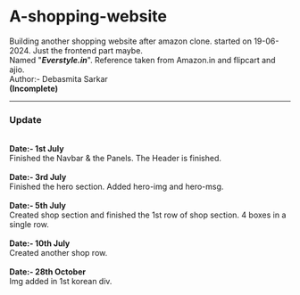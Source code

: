 # A-shopping-website
Building another shopping website after amazon clone. started on 19-06-2024. Just the frontend part maybe.
<br>
Named "<i><b>Everstyle.in</b></i>". Reference taken from Amazon.in and flipcart and ajio.
<br>
Author:- Debasmita Sarkar
<br>
<b>(Incomplete)</b>
<br />
<hr />
<h3>Update</h3>
<br />
<b>Date:- 1st July</b>
<br />
Finished the Navbar & the Panels. The Header is finished.
<br />
<br />
<b>Date:- 3rd July</b>
<br />
Finished the hero section. Added hero-img and hero-msg.
<br />
<br />
<b>Date:- 5th July</b>
<br />
Created shop section and finished the 1st row of shop section. 4 boxes in a single row.
<br />
<br />
<b>Date:- 10th July</b>
<br />
Created another shop row.
<br />
<br />
<b>Date:- 28th October</b>
<br />
Img added in 1st korean div.
